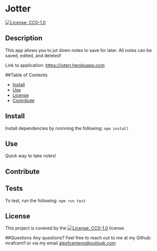 # Jotter
[![License: CC0-1.0](https://licensebuttons.net/l/zero/1.0/80x15.png)](http://creativecommons.org/publicdomain/zero/1.0/)

## Description
This app allows you to jot down notes to save for later. All notes can be saved, edited, and deleted!

Link to application: https://joterr.herokuapp.com

##Table of Contents
* [Install](#Install)
* [Use](#Use)
* [License](#License)
* [Contribute](#Contribute)

## Install
Install dependencies by runnning the following:
`npm install`

## Use
Quick way to take notes!

## Contribute


## Tests
To test, run the following:
`npm run test`

## License
This project is covered by the [![License: CC0-1.0](https://licensebuttons.net/l/zero/1.0/80x15.png)](http://creativecommons.org/publicdomain/zero/1.0/) license.

##Questions
Any questions? Feel free to reach out to me at my Github: mrafcent1 or via my email alexfcenteno@outlook.com
